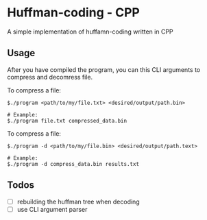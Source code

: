 # Huffman-coding - CPP

A simple implementation of huffamn-coding written in CPP

## Usage

After you have compiled the program, you can this CLI arguments to compress and decomress file.

To compress a file:
```
$./program <path/to/my/file.txt> <desired/output/path.bin>

# Example:
$./program file.txt compressed_data.bin
```

To compress a file:
```
$./program -d <path/to/my/file.bin> <desired/output/path.text>

# Example:
$./program -d compress_data.bin results.txt
```

## Todos

- [ ] rebuilding the huffman tree when decoding
- [ ] use CLI argument parser